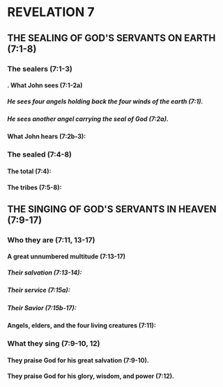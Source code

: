 ---
---
# REVELATION 7
## THE SEALING OF GOD\'S SERVANTS ON EARTH (7:1-8) 
###  The sealers (7:1-3) 
####  . What John sees (7:1-2a) 
#####  He sees four angels holding back the four winds of the earth (7:1). 
#####  He sees another angel carrying the seal of God (7:2a). 
####  What John hears (7:2b-3): 
###  The sealed (7:4-8) 
####  The total (7:4): 
####  The tribes (7:5-8): 
## THE SINGING OF GOD\'S SERVANTS IN HEAVEN (7:9-17) 
###  Who they are (7:11, 13-17) 
####  A great unnumbered multitude (7:13-17) 
#####  Their salvation (7:13-14): 
#####  Their service (7:15a): 
#####  Their Savior (7:15b-17): 
####  Angels, elders, and the four living creatures (7:11): 
###  What they sing (7:9-10, 12) 
####  They praise God for his great salvation (7:9-10). 
####  They praise God for his glory, wisdom, and power (7:12). 
